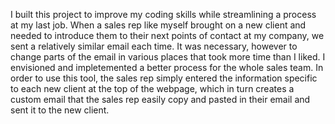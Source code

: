 I built this project to improve my coding skills while streamlining a process at my last job. When a sales rep like myself brought on a new client and needed to introduce them to their next points of contact at my company, we sent a relatively similar email each time. It was necessary, however to change parts of the email in various places that took more time than I liked. I envisioned and impletemented a better process for the whole sales team. In order to use this tool, the sales rep simply entered the information specific to each new client at the top of the webpage, which in turn creates a custom email that the sales rep easily copy and pasted in their email and sent it to the new client.
